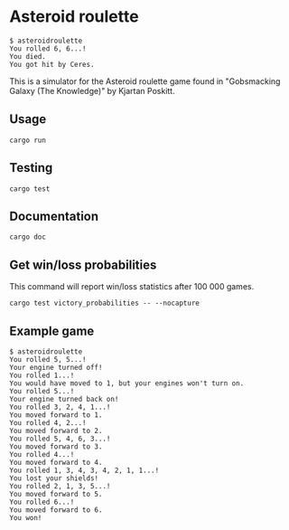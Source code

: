 Asteroid roulette
=================

    $ asteroidroulette
    You rolled 6, 6...!
    You died.
    You got hit by Ceres.

This is a simulator for the Asteroid roulette game found in "Gobsmacking Galaxy
(The Knowledge)" by Kjartan Poskitt.

Usage
-----

    cargo run

Testing
-------

    cargo test

Documentation
-------------

    cargo doc

Get win/loss probabilities
--------------------------

This command will report win/loss statistics after 100 000 games.

    cargo test victory_probabilities -- --nocapture

Example game
------------
    $ asteroidroulette
    You rolled 5, 5...!
    Your engine turned off!
    You rolled 1...!
    You would have moved to 1, but your engines won't turn on.
    You rolled 5...!
    Your engine turned back on!
    You rolled 3, 2, 4, 1...!
    You moved forward to 1.
    You rolled 4, 2...!
    You moved forward to 2.
    You rolled 5, 4, 6, 3...!
    You moved forward to 3.
    You rolled 4...!
    You moved forward to 4.
    You rolled 1, 3, 4, 3, 4, 2, 1, 1...!
    You lost your shields!
    You rolled 2, 1, 3, 5...!
    You moved forward to 5.
    You rolled 6...!
    You moved forward to 6.
    You won!
